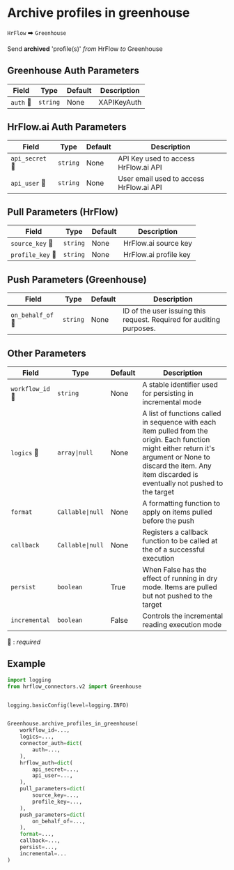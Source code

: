 # Archive profiles in greenhouse
`HrFlow` :arrow_right: `Greenhouse`

Send **archived** 'profile(s)' _from_ HrFlow _to_ Greenhouse



## Greenhouse Auth Parameters

| Field | Type | Default | Description |
| ----- | ---- | ------- | ----------- |
| `auth` :red_circle: | `string` | None | XAPIKeyAuth |

## HrFlow.ai Auth Parameters

| Field | Type | Default | Description |
| ----- | ---- | ------- | ----------- |
| `api_secret` :red_circle: | `string` | None | API Key used to access HrFlow.ai API |
| `api_user` :red_circle: | `string` | None | User email used to access HrFlow.ai API |

## Pull Parameters (HrFlow)

| Field | Type | Default | Description |
| ----- | ---- | ------- | ----------- |
| `source_key` :red_circle: | `string` | None | HrFlow.ai source key |
| `profile_key` :red_circle: | `string` | None | HrFlow.ai profile key |

## Push Parameters (Greenhouse)

| Field | Type | Default | Description |
| ----- | ---- | ------- | ----------- |
| `on_behalf_of` :red_circle: | `string` | None | ID of the user issuing this request. Required for auditing purposes. |

## Other Parameters

| Field | Type | Default | Description |
| ----- | ---- | ------- | ----------- |
| `workflow_id` :red_circle: | `string` | None | A stable identifier used for persisting in incremental mode |
| `logics` :red_circle: | `array\|null` | None | A list of functions called in sequence with each item pulled from the origin. Each function might either return it's argument or None to discard the item. Any item discarded is eventually not pushed to the target |
| `format`  | `Callable\|null` | None | A formatting function to apply on items pulled before the push |
| `callback`  | `Callable\|null` | None | Registers a callback function to be called at the of a successful execution |
| `persist`  | `boolean` | True | When False has the effect of running in dry mode. Items are pulled but not pushed to the target |
| `incremental`  | `boolean` | False | Controls the incremental reading execution mode |

:red_circle: : *required*

## Example

```python
import logging
from hrflow_connectors.v2 import Greenhouse


logging.basicConfig(level=logging.INFO)


Greenhouse.archive_profiles_in_greenhouse(
    workflow_id=...,
    logics=...,
    connector_auth=dict(
        auth=...,
    ),
    hrflow_auth=dict(
        api_secret=...,
        api_user=...,
    ),
    pull_parameters=dict(
        source_key=...,
        profile_key=...,
    ),
    push_parameters=dict(
        on_behalf_of=...,
    ),
    format=...,
    callback=...,
    persist=...,
    incremental=...
)
```